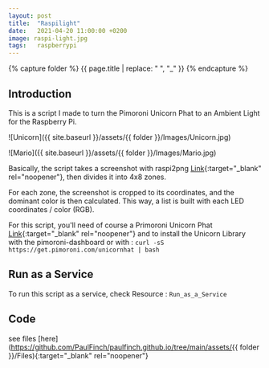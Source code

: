 ```yaml
---
layout: post
title:  "Raspilight"
date:   2021-04-20 11:00:00 +0200
image: raspi-light.jpg
tags:   raspberrypi
---
```

{% capture folder %}
{{ page.title | replace: " ", "_" }}
{% endcapture %}

## Introduction ##
This is a script I made to turn the Pimoroni Unicorn Phat to an Ambient Light for the Raspberry Pi.

![Unicorn]({{ site.baseurl }}/assets/{{ folder }}/Images/Unicorn.jpg)

![Mario]({{ site.baseurl }}/assets/{{ folder }}/Images/Mario.jpg)

Basically, the script takes a screenshot with raspi2png [Link]('https://github.com/AndrewFromMelbourne/raspi2png'){:target="_blank" rel="noopener"}, then divides it into 4x8 zones.

For each zone, the screenshot is cropped to its coordinates, and the dominant color is then calculated.
This way, a list is built with each LED coordinates / color (RGB). 

For this script, you'll need of course a Primoroni Unicorn Phat [Link]('https://shop.pimoroni.com/products/unicorn-phat'){:target="_blank" rel="noopener"} and to install the Unicorn Library with the pimoroni-dashboard or with :
`curl -sS https://get.pimoroni.com/unicornhat | bash`

## Run as a Service ##
To run this script as a service, check Resource : `Run_as_a_Service`

## Code ##
see files [here](https://github.com/PaulFinch/paulfinch.github.io/tree/main/assets/{{ folder }}/Files){:target="_blank" rel="noopener"}